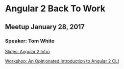 # Angular 2 Back To Work

## Meetup January 28, 2017

### Speaker: Tom White

[Slides: Angular 2 Intro](https://slides.com/tomwhite007/imworld-ng2-revolution/)

[Workshop: An Opinionated Introduction to Angular 2 CLI](https://github.com/tomwhite007/angular2cli1)
